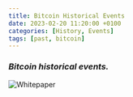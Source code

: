 ```yaml
---
title: Bitcoin Historical Events
date: 2023-02-20 11:20:00 +0100
categories: [History, Events]
tags: [past, bitcoin]
---
```


### *Bitcoin historical events.*

![Whitepaper](https://7bitcoins.com/wp-content/uploads/2018/10/bitcoin-whitepaper-1.jpg)


